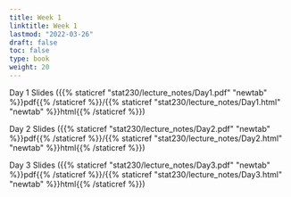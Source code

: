 ```yaml
---
title: Week 1 
linktitle: Week 1
lastmod: "2022-03-26"
draft: false  
toc: false  
type: book  
weight: 20
---
```



Day 1 Slides ({{% staticref "stat230/lecture_notes/Day1.pdf" "newtab" %}}pdf{{% /staticref %}}/{{% staticref "stat230/lecture_notes/Day1.html" "newtab" %}}html{{% /staticref %}})

Day 2 Slides ({{% staticref "stat230/lecture_notes/Day2.pdf" "newtab" %}}pdf{{% /staticref %}}/{{% staticref "stat230/lecture_notes/Day2.html" "newtab" %}}html{{% /staticref %}})

Day 3 Slides ({{% staticref "stat230/lecture_notes/Day3.pdf" "newtab" %}}pdf{{% /staticref %}}/{{% staticref "stat230/lecture_notes/Day3.html" "newtab" %}}html{{% /staticref %}})
